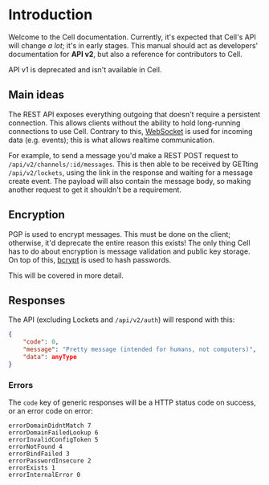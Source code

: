 # Introduction

Welcome to the Cell documentation. Currently, it's expected that Cell's API will change _a lot_; it's in early stages. This manual should act as developers' documentation for **API v2**, but also a reference for contributors to Cell.

API v1 is deprecated and isn't available in Cell.

## Main ideas

The REST API exposes everything outgoing that doesn't require a persistent connection. This allows clients without the ability to hold long-running connections to use Cell. Contrary to this, [WebSocket](https://en.wikipedia.org/wiki/WebSocket) is used for incoming data (e.g. events); this is what allows realtime communication.

For example, to send a message you'd make a REST POST request to `/api/v2/channels/:id/messages`. This is then able to be received by GETting `/api/v2/lockets`, using the link in the response and waiting for a message create event. The payload will also contain the message body, so making another request to get it shouldn't be a requirement.

## Encryption

PGP is used to encrypt messages. This must be done on the client; otherwise, it'd deprecate the entire reason this exists! The only thing Cell has to do about encryption is message validation and public key storage. On top of this, [bcrypt](https://en.wikipedia.org/wiki/Bcrypt) is used to hash passwords.

This will be covered in more detail.

## Responses

The API (excluding Lockets and `/api/v2/auth`) will respond with this:

```json
{
    "code": 0,
    "message": "Pretty message (intended for humans, not computers)",
    "data": anyType
}
```

### Errors

The `code` key of generic responses will be a HTTP status code on success, or an error code on error:

```text
errorDomainDidntMatch 7
errorDomainFailedLookup 6
errorInvalidConfigToken 5
errorNotFound 4
errorBindFailed 3
errorPasswordInsecure 2
errorExists 1
errorInternalError 0
```